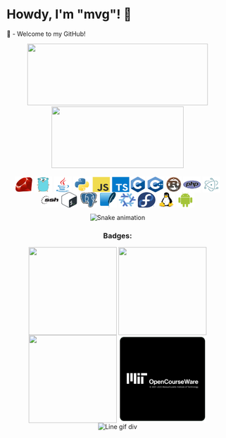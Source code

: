# Howdy, I'm "mvg"! 👋

🚀 - Welcome to my GitHub!

<div align="center">
  
  <a href="https://github.com/fasmvg" align="left">
    <img height="140em" width="410em" src="https://github-readme-stats.vercel.app/api?username=fasmvg&show_icons=true&theme=nightowl&include_all_commits=true&count_private=true">
    <img height="140em" width="300em" src="https://github-readme-stats.vercel.app/api/top-langs/?username=fasmvg&layout=compact&hide=html,scss,css,makefile&langs_count=12&theme=nightowl">
  </a> 

</div>

<div style="display: inline_block" align="center"><br>
  <img align="center" alt="Ruby" height="35" width="40" src="https://raw.githubusercontent.com/devicons/devicon/refs/heads/master/icons/ruby/ruby-original.svg">
  <img align="center" alt="Go" height="35" width="40" src="https://raw.githubusercontent.com/devicons/devicon/refs/heads/master/icons/go/go-original.svg">
  <img align="center" alt="Java" height="35" width="40" src="https://raw.githubusercontent.com/devicons/devicon/refs/heads/master/icons/java/java-original.svg">
  <img align="center" alt="Python" height="35" width="40" src="https://raw.githubusercontent.com/devicons/devicon/master/icons/python/python-original.svg">
  <img align="center" alt="JS" height="35" width="40" src="https://raw.githubusercontent.com/devicons/devicon/refs/heads/master/icons/javascript/javascript-original.svg">
  <img align="center" alt="TS" height="35" width="40" src="https://raw.githubusercontent.com/devicons/devicon/refs/heads/master/icons/typescript/typescript-original.svg">
  <img align="center" alt="C" height="35" width="32" src="icons/C.png">
  <img align="center" alt="Cpp" height="35" width="40" src="https://raw.githubusercontent.com/devicons/devicon/refs/heads/master/icons/cplusplus/cplusplus-original.svg">
  <img align="center" alt="Rustuwu" height="35" width="35" src="icons/rust.png">
  <img align="center" alt="Php" height="35" width="40" src="https://raw.githubusercontent.com/devicons/devicon/refs/heads/master/icons/php/php-original.svg">
  <img align="center" alt="Electron" height="35" width="40" src="https://raw.githubusercontent.com/devicons/devicon/ca28c779441053191ff11710fe24a9e6c23690d6/icons/electron/electron-original.svg">
  <img align="center" alt="ssh" height="35" width="40" src="https://raw.githubusercontent.com/devicons/devicon/refs/heads/master/icons/ssh/ssh-original-wordmark.svg">
  <img align="center" alt="bash" height="35" width="40" src="https://raw.githubusercontent.com/devicons/devicon/refs/heads/master/icons/bash/bash-original.svg">
  <img align="center" alt="postgres" height="35" width="40" src="https://raw.githubusercontent.com/devicons/devicon/refs/heads/master/icons/postgresql/postgresql-original.svg">
  <img align="center" alt="sqlite" height="35" width="40" src="https://raw.githubusercontent.com/devicons/devicon/refs/heads/master/icons/sqlite/sqlite-original.svg">
  <img align="center" alt="Nix" height="35" width="40" src="https://raw.githubusercontent.com/devicons/devicon/refs/heads/master/icons/nixos/nixos-original.svg">
  <img align="center" alt="Fedora" height="35" width="40" src="https://raw.githubusercontent.com/devicons/devicon/refs/heads/master/icons/fedora/fedora-original.svg">
  <img align="center" alt="THELinux" height="35" width="40" src="https://raw.githubusercontent.com/devicons/devicon/refs/heads/master/icons/linux/linux-original.svg">
  <img align="center" alt="Android" height="35" width="40" src="https://raw.githubusercontent.com/devicons/devicon/refs/heads/master/icons/android/android-original.svg">
  
  <p align="center">
    <img src="https://raw.githubusercontent.com/fasmvg/fasmvg/refs/heads/main/github-contribution-grid-snake.svg" target="_blank" alt="Snake animation">  
  </p>

### Badges:

</div>

<div style="display: inline_block" align="center">
  <img height="200em" width="200em" src="https://raw.githubusercontent.com/fasmvg/fasmvg/refs/heads/main/openhub_original.png" align="center">
  <img height="200em" width="200em" src="https://raw.githubusercontent.com/fasmvg/fasmvg/refs/heads/main/CS50.png" align="center"> 
  <img height="200em" width="200em" src="https://github.com/fasmvg/fasmvg/blob/main/FSF-bdg.png" align="center">
  <img height="200em" width="200em" src="https://github.com/fasmvg/fasmvg/blob/main/mit.png" align="center">
</div>

<div align="center">
  <img src="https://raw.githubusercontent.com/fasmvg/fasmvg/refs/heads/main/jumpy.gif" alt="Line gif div" width="2500em", height="100em">
</div>
